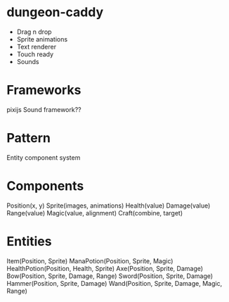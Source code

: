 dungeon-caddy
=============
- Drag n drop
- Sprite animations
- Text renderer
- Touch ready
- Sounds

Frameworks
==========

pixijs
Sound framework??

Pattern
========

Entity component system

Components
======

Position(x, y)
Sprite(images, animations)
Health(value)
Damage(value)
Range(value)
Magic(value, alignment)
Craft(combine, target)

Entities
========

Item(Position, Sprite)
ManaPotion(Position, Sprite, Magic)
HealthPotion(Position, Health, Sprite)
Axe(Position, Sprite, Damage)
Bow(Position, Sprite, Damage, Range)
Sword(Position, Sprite, Damage)
Hammer(Position, Sprite, Damage)
Wand(Position, Sprite, Damage, Magic, Range)